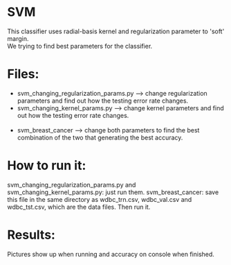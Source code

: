 # SVM 
This classifier uses radial-basis kernel and regularization parameter to 'soft' margin.<br />
We trying to find best parameters for the classifier.

# Files:
* svm_changing_regularization_params.py  -->  change regularization parameters and find out how the testing error rate changes. <br />
* svm_changing_kernel_params.py  -->  change kernel parameters and find out how the testing error rate changes. <br /><br />
* svm_breast_cancer  -->  change both parameters to find the best combination of the two that generating the best accuracy.

# How to run it:
svm_changing_regularization_params.py  and   svm_changing_kernel_params.py: just run them.
svm_breast_cancer: save this file in the same directory as wdbc_trn.csv, wdbc_val.csv and wdbc_tst.csv, which are the data files. Then run it.

# Results:
Pictures show up when running and accuracy on console when finished.
